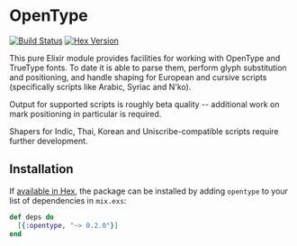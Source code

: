 # OpenType

[![Build Status](https://travis-ci.org/jbowtie/opentype-elixir.svg?branch=master)](https://travis-ci.org/jbowtie/opentype-elixir)
[![Hex Version](https://img.shields.io/hexpm/v/unicode_data.svg)](https://hex.pm/packages/opentype)


This pure Elixir module provides facilities for working with OpenType and TrueType fonts. To date it is able to parse them, perform glyph
substitution and positioning, and handle shaping for European and cursive scripts (specifically scripts like Arabic, Syriac and N'ko).

Output for supported scripts is roughly beta quality -- additional work on mark positioning in particular is required.

Shapers for Indic, Thai, Korean and Uniscribe-compatible scripts require further development.

## Installation

If [available in Hex](https://hex.pm/docs/publish), the package can be installed
by adding `opentype` to your list of dependencies in `mix.exs`:

```elixir
def deps do
  [{:opentype, "~> 0.2.0"}]
end
```

